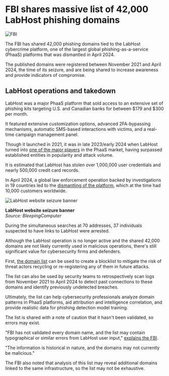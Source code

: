 # FBI shares massive list of 42,000 LabHost phishing domains

![FBI](https://www.bleepstatic.com/content/hl-images/2024/04/25/FBI.jpg)

The FBI has shared 42,000 phishing domains tied to the LabHost cybercrime platform, one of the largest global phishing-as-a-service (PhaaS) platforms that was dismantled in April 2024.

The published domains were registered between November 2021 and April 2024, the time of its seizure, and are being shared to increase awareness and provide indicators of compromise.

## LabHost operations and takedown

LabHost was a major PhaaS platform that sold access to an extensive set of phishing kits targeting U.S. and Canadian banks for between $179 and $300 per month.

It featured extensive customization options, advanced 2FA-bypassing mechanisms, automatic SMS-based interactions with victims, and a real-time campaign management panel.

Though it launched in 2021, it was in late 2023/early 2024 when LabHost turned into [one of the major players](https://www.bleepingcomputer.com/news/security/labhost-cybercrime-service-lets-anyone-phish-canadian-bank-users/) in the PhaaS market, having surpassed established entities in popularity and attack volume.

It is estimated that LabHost has stolen over 1,000,000 user credentials and nearly 500,000 credit card records.

In April 2024, a global law enforcement operation backed by investigations in 19 countries led to the [dismantling of the platform](https://www.bleepingcomputer.com/news/security/labhost-phishing-service-with-40-000-domains-disrupted-37-arrested/), which at the time had 10,000 customers worldwide.

![LabHost website seizure banner](https://www.bleepstatic.com/images/news/u/1220909/2024/Police/labhost-banner.jpg)

**LabHost website seizure banner**  
_Source: BleepingComputer_

During the simultaneous searches at 70 addresses, 37 individuals suspected to have links to LabHost were arrested.

Although the LabHost operation is no longer active and the shared 42,000 domains are not likely currently used in malicious operations, there's still significant value for cybersecurity firms and defenders.

First, [the domain list](https://www.ic3.gov/CSA/2025/LabHost%5FDomains.csv) can be used to create a blocklist to mitigate the risk of threat actors recycling or re-registering any of them in future attacks.

The list can also be used by security teams to retrospectively scan logs from November 2021 to April 2024 to detect past connections to these domains and identify previously undetected breaches.

Ultimately, the list can help cybersecurity professionals analyze domain patterns in PhaaS platforms, aid attribution and intelligence correlation, and provide realistic data for phishing detection model training.

The list is shared with a note of caution that it hasn't been validated, so errors may exist.

"FBI has not validated every domain name, and the list may contain typographical or similar errors from LabHost user input," [explains the FBI](https://www.ic3.gov/CSA/2025/250429.pdf).

"The information is historical in nature, and the domains may not currently be malicious."

The FBI also noted that analysis of this list may reveal additional domains linked to the same infrastructure, so the list may not be exhaustive.